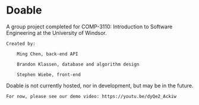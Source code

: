 # Doable 

A group project completed for COMP-3110: Introduction to Software Engineering at the University of Windsor.

    Created by:

        Ming Chen, back-end API
  
        Brandon Klassen, database and algorithm design
  
        Stephen Wiebe, front-end
  
  
Doable is not currently hosted, nor in development, but may be in the future.

    For now, please see our demo video: https://youtu.be/dyQe2_Ackiw

